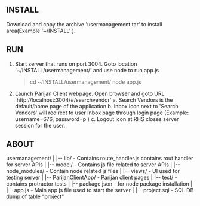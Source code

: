 INSTALL
-------
 Download and copy the archive 'usermanagement.tar' to install area(Example '~/INSTALL' ).

RUN
-------
 1. Start server that runs on port 3004.
    Goto location '~/INSTALL/usermanagement/' and use node to run app.js
      > cd ~/INSTALL/usermanagement/
      > node app.js 
 
 2. Launch Parijan Client webpage.
    Open browser and goto URL 'http://localhost:3004/#/searchvendor'
      a. Search Vendors is the default/home page of the application
      b. Inbox icon next to 'Search Vendors' will redirect to user Inbox page through login page
         (Example: username=676, password=p )
      c. Logout icon at RHS closes server session for the user.

ABOUT
-------
usermanagement/
  |
  |-- lib/              - Contains route_handler.js contains rout handler for server APIs
  |
  |-- model/            - Contains js file related to server APIs
  |
  |-- node_modules/     - Contain node related js files
  |
  |-- views/            - UI used for testing server
  |
  |-- ParijanClientApp/ - Parijan client pages
  |
  |-- test/             - contains protractor tests
  |
  |-- package.json      - for node package installation
  |
  |-- app.js            - Main app js file used to start the server
  |
  |-- project.sql       - SQL DB dump of table "project"
